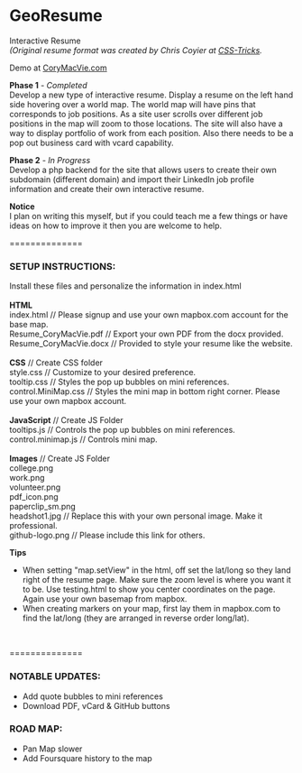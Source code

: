 GeoResume
==============

Interactive Resume <br />
<em>(Original resume format was created by Chris Coyier at <a href="http://css-tricks.com/one-page-resume-site/" target="_blank">CSS-Tricks</a>.</em>

Demo at <a href="http://www.corymacvie.com" target="_blank">CoryMacVie.com</a>

<strong>Phase 1</strong> - <em>Completed</em><br />
Develop a new type of interactive resume. Display a resume on the left hand side hovering over a world map.
The world map will have pins that corresponds to job positions.  As a site user scrolls over different job positions in
the map will zoom to those locations.  The site will also have a way to display portfolio of work from each position. 
Also there needs to be a pop out business card with vcard capability. 

<strong>Phase 2</strong> - <em>In Progress</em><br />
Develop a php backend for the site that allows users to create their own subdomain (different domain) and import their LinkedIn job profile information and create their own interactive resume. 

<strong>Notice</strong><br />
I plan on writing this myself, but if you could teach me a few things or have ideas on how to improve it then you are welcome to help.

==============

<h3>SETUP INSTRUCTIONS:</h3>

Install these files and personalize the information in index.html<br />
<br />
<strong>HTML</strong> <br />
index.html // Please signup and use your own mapbox.com account for the base map.<br />
Resume_CoryMacVie.pdf // Export your own PDF from the docx provided.<br />
Resume_CoryMacVie.docx // Provided to style your resume like the website.<br />
<br />
<strong>CSS</strong> // Create CSS folder<br />
style.css  // Customize to your desired preference. <br />
tooltip.css // Styles the pop up bubbles on mini references.<br />
control.MiniMap.css // Styles the mini map in bottom right corner.  Please use your own mapbox account.<br />
<br />
<strong>JavaScript</strong> // Create JS Folder<br />
tooltips.js  // Controls the pop up bubbles on mini references.<br />
control.minimap.js // Controls mini map.<br />
<br />
<strong>Images</strong> // Create JS Folder<br /> 
college.png<br />
work.png<br />
volunteer.png<br />
pdf_icon.png<br />
paperclip_sm.png<br />
headshot1.jpg // Replace this with your own personal image. Make it professional. <br />
github-logo.png // Please include this link for others. <br />

<strong>Tips</strong> <br />
- When setting "map.setView" in the html, off set the lat/long so they land right of the resume page. Make sure the zoom level is where you want it to be.  Use testing.html to show you center coordinates on the page. Again use your own basemap from mapbox.
- When creating markers on your map, first lay them in mapbox.com to find the lat/long (they are arranged in reverse order long/lat). 
<br />

==============

<h3>NOTABLE UPDATES:</h3>

- Add quote bubbles to mini references
- Download PDF, vCard & GitHub buttons

<h3>ROAD MAP:</h3>

- Pan Map slower
- Add Foursquare history to the map

